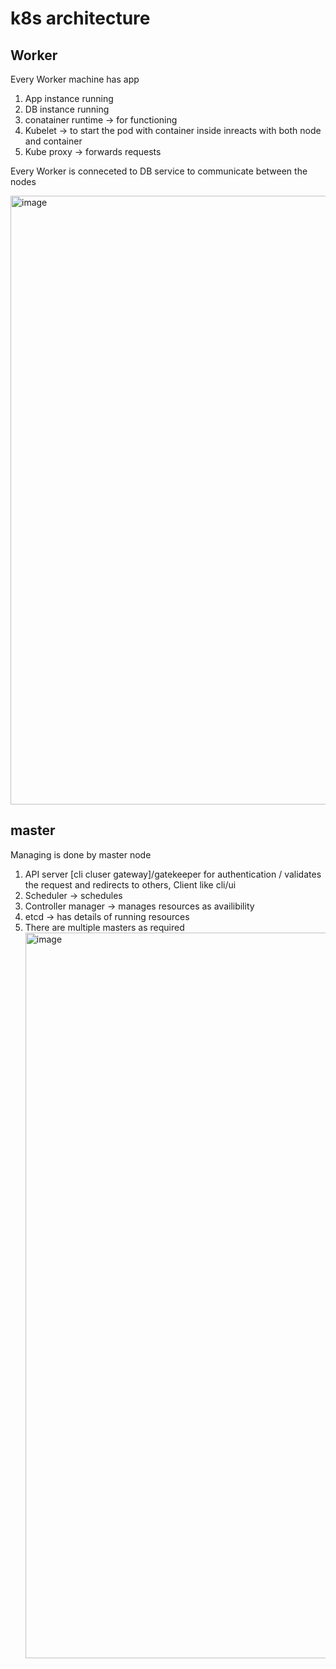 # k8s architecture

## Worker
Every Worker machine has app
1. App instance running 
2. DB instance running
3. conatainer runtime -> for functioning
4. Kubelet -> to start the pod with container inside inreacts with both node and container
5. Kube proxy -> forwards requests

Every Worker is conneceted to DB service to communicate between the nodes

<img width="974" alt="image" src="https://github.com/sharayu134/Notes/assets/43854821/52680dc7-ccc6-4fca-81d4-8cdf568eeecc">

## master
Managing is done by master node
1. API server [cli cluser gateway]/gatekeeper for authentication / validates the request and redirects to others, Client like cli/ui
2. Scheduler -> schedules
3. Controller manager -> manages resources as availibility
4. etcd -> has details of running resources
5. There are multiple masters as required
   <img width="1161" alt="image" src="https://github.com/sharayu134/Notes/assets/43854821/2d71bce5-fda7-41b8-bc87-55ec1e10e343">

